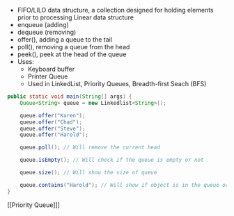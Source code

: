 - FIFO/LILO data structure, a collection designed for holding elements prior to processing Linear data structure
- enqueue (adding)
- dequeue (removing)
- offer(), adding a queue to the tail
- poll(), removing a queue from the head   
- peek(), peek at the head of the queue
- Uses:
	- Keyboard buffer
	- Printer Queue
	- Used in LinkedList, Priority Queues, Breadth-first Seach (BFS)

```Java
public static void main(String[] args) {
	Queue<String> queue = new Linkedlist<String>();

	queue.offer("Karen");
	queue.offer("Chad");
	queue.offer("Steve");
	queue.offer("Harold");

	queue.poll(); // Will remove the current head

	queue.isEmpty(); // Will check if the queue is empty or not

	queue.size(); // Will show the size of queue

	queue.contains("Harold"); // Will show if object is in the queue or not but not the position
}
```

[[Priority Queue]]]